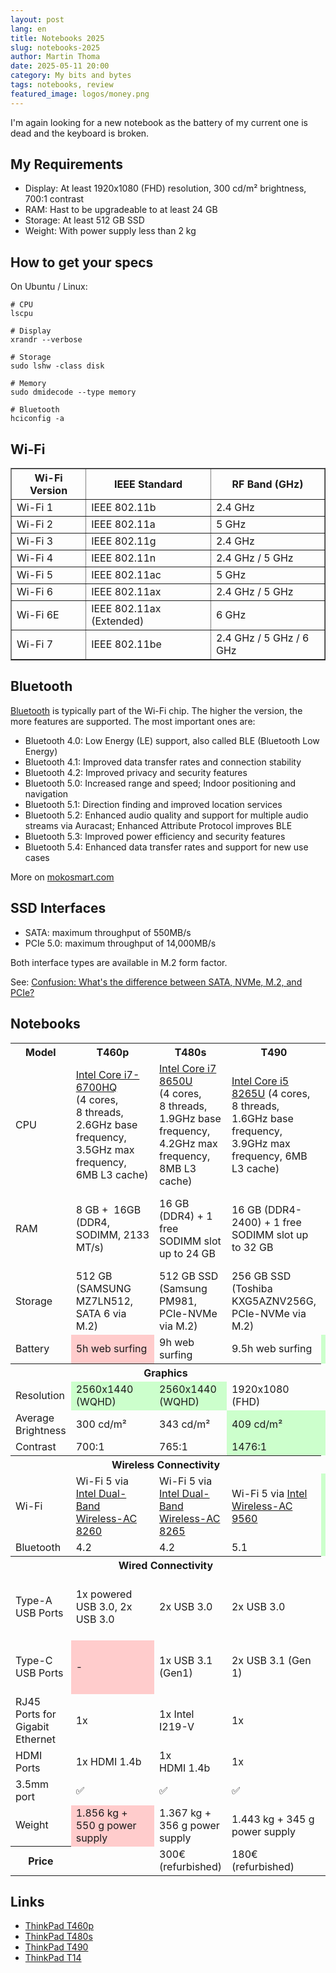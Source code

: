 ```yaml
---
layout: post
lang: en
title: Notebooks 2025
slug: notebooks-2025
author: Martin Thoma
date: 2025-05-11 20:00
category: My bits and bytes
tags: notebooks, review
featured_image: logos/money.png
---
```

I'm again looking for a new notebook as the battery of my current one is dead
and the keyboard is broken.

## My Requirements

* Display: At least 1920x1080 (FHD) resolution, 300 cd/m² brightness, 700:1 contrast
* RAM: Hast to be upgradeable to at least 24 GB
* Storage: At least 512 GB SSD
* Weight: With power supply less than 2 kg

## How to get your specs

On Ubuntu / Linux:

```
# CPU
lscpu

# Display
xrandr --verbose

# Storage
sudo lshw -class disk

# Memory
sudo dmidecode --type memory

# Bluetooth
hciconfig -a
```

<style>
.red {
    background-color: #ffcccc;
}
.green {
    background-color: #ccffcc;
}
</style>

## Wi-Fi

<table border="1" cellpadding="8" cellspacing="0">
  <thead>
    <tr>
      <th>Wi-Fi Version</th>
      <th>IEEE Standard</th>
      <th>RF Band (GHz)</th>
    </tr>
  </thead>
  <tbody>
    <tr>
      <td>Wi-Fi 1</td>
      <td>IEEE 802.11b</td>
      <td>2.4 GHz</td>
    </tr>
    <tr>
      <td>Wi-Fi 2</td>
      <td>IEEE 802.11a</td>
      <td>5 GHz</td>
    </tr>
    <tr>
      <td>Wi-Fi 3</td>
      <td>IEEE 802.11g</td>
      <td>2.4 GHz</td>
    </tr>
    <tr>
      <td>Wi-Fi 4</td>
      <td>IEEE 802.11n</td>
      <td>2.4 GHz / 5 GHz</td>
    </tr>
    <tr>
      <td>Wi-Fi 5</td>
      <td>IEEE 802.11ac</td>
      <td>5 GHz</td>
    </tr>
    <tr>
      <td>Wi-Fi 6</td>
      <td>IEEE 802.11ax</td>
      <td>2.4 GHz / 5 GHz</td>
    </tr>
    <tr>
      <td>Wi-Fi 6E</td>
      <td>IEEE 802.11ax (Extended)</td>
      <td>6 GHz</td>
    </tr>
    <tr>
      <td>Wi-Fi 7</td>
      <td>IEEE 802.11be</td>
      <td>2.4 GHz / 5 GHz / 6 GHz</td>
    </tr>
  </tbody>
</table>


## Bluetooth

[Bluetooth](https://en.wikipedia.org/wiki/Bluetooth) is typically part of the
Wi-Fi chip. The higher the version, the more features are supported. The most
important ones are:

* Bluetooth 4.0: Low Energy (LE) support, also called BLE (Bluetooth Low Energy)
* Bluetooth 4.1: Improved data transfer rates and connection stability
* Bluetooth 4.2: Improved privacy and security features
* Bluetooth 5.0: Increased range and speed; Indoor positioning and navigation
* Bluetooth 5.1: Direction finding and improved location services
* Bluetooth 5.2: Enhanced audio quality and support for multiple audio streams via Auracast; Enhanced Attribute Protocol improves BLE
* Bluetooth 5.3: Improved power efficiency and security features
* Bluetooth 5.4: Enhanced data transfer rates and support for new use cases

More on [mokosmart.com](https://www.mokosmart.com/guide-on-different-bluetooth-versions/)

## SSD Interfaces

* SATA: maximum throughput of 550MB/s
* PCIe 5.0: maximum throughput of 14,000MB/s

Both interface types are available in M.2 form factor.

See: [Confusion: What's the difference between SATA, NVMe, M.2, and PCIe?](https://superuser.com/questions/1535566/confusion-whats-the-difference-between-sata-nvme-m-2-and-pcie)

## Notebooks

<table>
    <tr>
        <th>Model</th>
        <th>T460p</th>
        <th>T480s</th>
        <th>T490</th>
        <th><a href="https://psref.lenovo.com/syspool/Sys/PDF/ThinkPad/ThinkPad_T14_Gen_1_Intel/ThinkPad_T14_Gen_1_Intel_Spec.pdf">T14</a></th>
    </tr>
    <tr>
        <td>CPU</td>
        <td><a href="https://www.intel.com/content/www/us/en/products/sku/88967/intel-core-i76700hq-processor-6m-cache-up-to-3-50-ghz/specifications.html">Intel Core i7-6700HQ</a> (4&nbsp;cores, 8&nbsp;threads, 2.6GHz base frequency, 3.5GHz max frequency, 6MB L3 cache)</td>
        <td><a href="https://www.intel.com/content/www/us/en/products/sku/124968/intel-core-i78650u-processor-8m-cache-up-to-4-20-ghz/specifications.html?">Intel Core i7 8650U</a> (4&nbsp;cores, 8&nbsp;threads, 1.9GHz base frequency, 4.2GHz max frequency, 8MB L3 cache)</td>
        <td><a href="https://www.intel.com/content/www/us/en/products/sku/149088/intel-core-i58265u-processor-6m-cache-up-to-3-90-ghz/specifications.html">Intel Core i5 8265U</a> (4&nbsp;cores, 8&nbsp;threads, 1.6GHz base frequency, 3.9GHz max frequency, 6MB L3 cache)</td>
        <td><a href="https://www.intel.com/content/www/us/en/products/sku/201892/intel-core-i510310u-processor-6m-cache-up-to-4-40-ghz/specifications.html">Intel Core i5 10310U</a> (4&nbsp;cores, 8&nbsp;threads, 1.7GHz base frequency, 4.4GHz max frequency, 6MB L3 Cache)</td>
    </tr>
    <tr>
        <td>RAM</td>
        <td>8&nbsp;GB +&nbsp; 16GB (DDR4, SODIMM,&nbsp;2133 MT/s)</td>
        <td>16&nbsp;GB (DDR4) + 1 free SODIMM slot up to 24 GB</td>
        <td>16&nbsp;GB (DDR4-2400) + 1 free SODIMM slot up to 32 GB</td>
        <td>16&nbsp;GB (DDR4-2666) + 1 free SODIMM slot up to 32 GB</td>
    </tr>
    <tr>
        <td>Storage</td>
        <td>512&nbsp;GB (SAMSUNG MZ7LN512, SATA 6 via M.2)</td>
        <td>512&nbsp;GB SSD (Samsung PM981, PCIe-NVMe via M.2)</td>
        <td>256&nbsp;GB SSD (Toshiba KXG5AZNV256G, PCIe-NVMe via M.2)</td>
        <td>256&nbsp;GB SSD</td>
    </tr>
    <tr>
        <td>Battery</td>
        <td class="red">5h web surfing</td>
        <td>9h web surfing</td>
        <td>9.5h web surfing</td>
        <td class="green">11h web surfing</td>
    </tr>
    <tr>
        <th colspan="4">Graphics</th>
    </tr>
    <tr>
        <td>Resolution</td>
        <td class="green">2560x1440 (WQHD)</td>
        <td class="green">2560x1440 (WQHD)</td>
        <td>1920x1080 (FHD)</td>
        <td>1920x1080 (FHD)</td>
    </tr>
    <tr>
        <td>Average Brightness</td>
        <td>300&nbsp;cd/m&sup2;</td>
        <td>343&nbsp;cd/m&sup2;</td>
        <td class="green">409&nbsp;cd/m&sup2;</td>
        <td class="green">394&nbsp;cd/m&sup2;</td>
    </tr>
    <tr>
        <td>Contrast</td>
        <td>700:1</td>
        <td>765:1</td>
        <td class="green">1476:1</td>
        <td class="green">1985:1</td>
    </tr>
    <tr>
        <th colspan="4">Wireless Connectivity</th>
    </tr>
    <tr>
        <td>Wi-Fi</td>
        <td>Wi-Fi 5 via <a href="https://www.intel.com/content/www/us/en/products/sku/86068/intel-dual-band-wirelessac-8260/specifications.html">Intel Dual-Band Wireless-AC 8260</a></td>
        <td>Wi-Fi 5 via <a href="https://www.intel.com/content/www/us/en/products/sku/94150/intel-dual-band-wirelessac-8265/specifications.html">Intel Dual-Band Wireless-AC 8265</a></td>
        <td>Wi-Fi 5 via <a href="https://www.intel.com/content/www/us/en/products/sku/99446/intel-wirelessac-9560/specifications.html">Intel Wireless-AC 9560</a></td>
        <td class="green">Wi-Fi 6 via <a href="https://www.intel.com/content/www/us/en/products/sku/130293/intel-wifi-6-ax201-gig/specifications.html">Intel Wi-Fi 6 AX201</a></td>
    </tr>
    <tr>
        <td>Bluetooth</td>
        <td>4.2</td>
        <td>4.2</td>
        <td>5.1</td>
        <td class="green">5.2</td>
    </tr>
    <tr>
        <th colspan="4">Wired Connectivity</th>
    </tr>
    <tr>
        <td>Type-A USB Ports</td>
        <td>1x powered USB 3.0, 2x USB 3.0</td>
        <td>2x USB&nbsp;3.0</td>
        <td>2x USB&nbsp;3.0</td>
        <td>1x always-on USB&nbsp;3.2 (Gen 1), USB&nbsp;3.2 (Gen 1)</td>
    </tr>
    <tr>
        <td>Type-C USB Ports</td>
        <td class="red">-</td>
        <td>1x USB&nbsp;3.1 (Gen1)</td>
        <td>2x USB&nbsp;3.1 (Gen 1)</td>
        <td>1x USB&nbsp;3.2 (Gen 1), 1x USB&nbsp;3.2 (Gen 2)</td>
    </tr>
    <tr>
        <td>RJ45 Ports for Gigabit Ethernet</td>
        <td>1x</td>
        <td>1x&nbsp;Intel I219-V</td>
        <td>1x</td>
        <td>1x&nbsp;I219-LM</td>
    </tr>
    <tr>
        <td>HDMI Ports</td>
        <td>1x HDMI&nbsp;1.4b</td>
        <td>1x HDMI&nbsp;1.4b</td>
        <td>1x</td>
        <td>1x HDMI&nbsp;1.4b</td>
    </tr>
    <tr>
        <td>3.5mm port</td>
        <td>✅</td>
        <td>✅</td>
        <td>✅</td>
        <td>✅</td>
    </tr>
    <tr>
        <td>Weight</td>
        <td class="red">1.856&nbsp;kg + 550&nbsp;g power supply</td>
        <td>1.367&nbsp;kg + 356&nbsp;g power supply</td>
        <td>1.443&nbsp;kg + 345&nbsp;g power supply</td>
        <td>1.459&nbsp;kg + 345&nbsp;g power supply</td>
    </tr>
    <tr>
        <th>Price</th>
        <td>&nbsp;</td>
        <td>300&euro; (refurbished)</td>
        <td>180&euro; (refurbished)</td>
        <td>400&euro; (refurbished)</td>
    </tr>
</table>


## Links

* [ThinkPad T460p](https://www.notebookcheck.net/Lenovo-ThinkPad-T460p-Core-i7-GeForce-940MX-Notebook-Review.163699.0.html)
* [ThinkPad T480s](https://www.notebookcheck.net/Lenovo-ThinkPad-T480s-i5-WQHD-Laptop-Review.284832.0.html)
* [ThinkPad T490](https://www.notebookcheck.net/Lenovo-ThinkPad-T490-Laptop-Review-A-business-laptop-with-long-battery-life-and-an-iGPU.424838.0.html)
* [ThinkPad T14](https://www.notebookcheck.net/Lenovo-ThinkPad-T14-laptop-review-Comet-Lake-update-doesn-t-add-much.480979.0.html)
